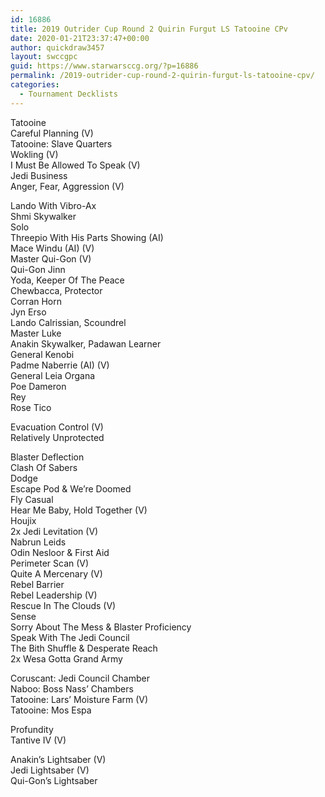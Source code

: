 ```yaml
---
id: 16886
title: 2019 Outrider Cup Round 2 Quirin Furgut LS Tatooine CPv
date: 2020-01-21T23:37:47+00:00
author: quickdraw3457
layout: swccgpc
guid: https://www.starwarsccg.org/?p=16886
permalink: /2019-outrider-cup-round-2-quirin-furgut-ls-tatooine-cpv/
categories:
  - Tournament Decklists
---
```

Tatooine  
Careful Planning (V)  
Tatooine: Slave Quarters  
Wokling (V)  
I Must Be Allowed To Speak (V)  
Jedi Business  
Anger, Fear, Aggression (V)  
  
Lando With Vibro-Ax  
Shmi Skywalker  
Solo  
Threepio With His Parts Showing (AI)  
Mace Windu (AI) (V)  
Master Qui-Gon (V)  
Qui-Gon Jinn  
Yoda, Keeper Of The Peace  
Chewbacca, Protector  
Corran Horn  
Jyn Erso  
Lando Calrissian, Scoundrel  
Master Luke  
Anakin Skywalker, Padawan Learner  
General Kenobi  
Padme Naberrie (AI) (V)  
General Leia Organa  
Poe Dameron  
Rey  
Rose Tico  
  
Evacuation Control (V)  
Relatively Unprotected  
  
Blaster Deflection  
Clash Of Sabers  
Dodge  
Escape Pod & We&#8217;re Doomed  
Fly Casual  
Hear Me Baby, Hold Together (V)  
Houjix  
2x Jedi Levitation (V)  
Nabrun Leids  
Odin Nesloor & First Aid&nbsp;  
Perimeter Scan (V)  
Quite A Mercenary (V)  
Rebel Barrier  
Rebel Leadership (V)  
Rescue In The Clouds (V)  
Sense  
Sorry About The Mess & Blaster Proficiency  
Speak With The Jedi Council  
The Bith Shuffle & Desperate Reach  
2x Wesa Gotta Grand Army  
  
Coruscant: Jedi Council Chamber  
Naboo: Boss Nass&#8217; Chambers  
Tatooine: Lars&#8217; Moisture Farm (V)  
Tatooine: Mos Espa  
  
Profundity  
Tantive IV (V)  
  
Anakin&#8217;s Lightsaber (V)  
Jedi Lightsaber (V)  
Qui-Gon&#8217;s Lightsaber